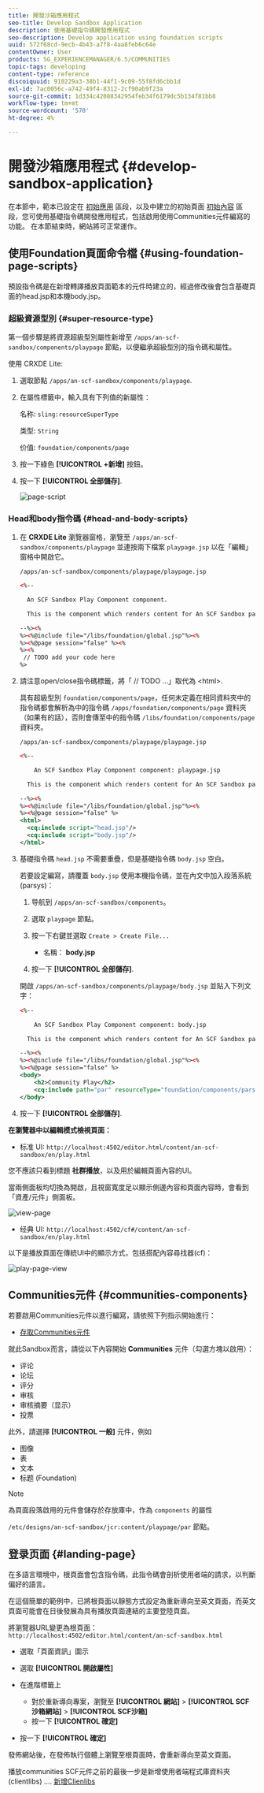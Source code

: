 ```yaml
---
title: 開發沙箱應用程式
seo-title: Develop Sandbox Application
description: 使用基礎指令碼開發應用程式
seo-description: Develop application using foundation scripts
uuid: 572f68cd-9ecb-4b43-a7f8-4aa8feb6c64e
contentOwner: User
products: SG_EXPERIENCEMANAGER/6.5/COMMUNITIES
topic-tags: developing
content-type: reference
discoiquuid: 910229a3-38b1-44f1-9c09-55f8fd6cbb1d
exl-id: 7ac0056c-a742-49f4-8312-2cf90ab9f23a
source-git-commit: 1d334c42088342954feb34f6179dc5b134f81bb8
workflow-type: tm+mt
source-wordcount: '570'
ht-degree: 4%

---
```


# 開發沙箱應用程式  {#develop-sandbox-application}

在本節中，範本已設定在 [初始應用](initial-app.md) 區段，以及中建立的初始頁面 [初始內容](initial-content.md) 區段，您可使用基礎指令碼開發應用程式，包括啟用使用Communities元件編寫的功能。 在本節結束時，網站將可正常運作。

## 使用Foundation頁面命令檔 {#using-foundation-page-scripts}

預設指令碼是在新增轉譯播放頁面範本的元件時建立的，經過修改後會包含基礎頁面的head.jsp和本機body.jsp。

### 超級資源型別 {#super-resource-type}

第一個步驟是將資源超級型別屬性新增至 `/apps/an-scf-sandbox/components/playpage` 節點，以便繼承超級型別的指令碼和屬性。

使用 CRXDE Lite:

1. 選取節點 `/apps/an-scf-sandbox/components/playpage`.
1. 在屬性標籤中，輸入具有下列值的新屬性：

   名称: `sling:resourceSuperType`

   类型: `String`

   价值: `foundation/components/page`

1. 按一下綠色 **[!UICONTROL +新增]** 按鈕。
1. 按一下 **[!UICONTROL 全部儲存]**.

   ![page-script](assets/page-script.png)

### Head和body指令碼 {#head-and-body-scripts}

1. 在 **CRXDE Lite** 瀏覽器窗格，瀏覽至 `/apps/an-scf-sandbox/components/playpage` 並連按兩下檔案 `playpage.jsp` 以在「編輯」窗格中開啟它。

   `/apps/an-scf-sandbox/components/playpage/playpage.jsp`

   ```xml
   <%--
   
     An SCF Sandbox Play Component component.
   
     This is the component which renders content for An SCF Sandbox page.
   
   --%><%
   %><%@include file="/libs/foundation/global.jsp"%><%
   %><%@page session="false" %><%
   %><%
    // TODO add your code here
   %>
   ```

1. 請注意open/close指令碼標籤，將「 // TODO ...」取代為 &lt;html>.

   具有超級型別 `foundation/components/page`，任何未定義在相同資料夾中的指令碼都會解析為中的指令碼 `/apps/foundation/components/page` 資料夾（如果有的話），否則會傳至中的指令碼 `/libs/foundation/components/page` 資料夾。

   `/apps/an-scf-sandbox/components/playpage/playpage.jsp`

   ```xml
   <%--
   
       An SCF Sandbox Play Component component: playpage.jsp
   
     This is the component which renders content for An SCF Sandbox page.
   
   --%><%
   %><%@include file="/libs/foundation/global.jsp"%><%
   %><%@page session="false" %>
   <html>
     <cq:include script="head.jsp"/>
     <cq:include script="body.jsp"/>
   </html>
   ```

1. 基礎指令碼 `head.jsp` 不需要重疊，但是基礎指令碼 `body.jsp` 空白。

   若要設定編寫，請覆蓋 `body.jsp` 使用本機指令碼，並在內文中加入段落系統(parsys)：

   1. 导航到 `/apps/an-scf-sandbox/components`。
   1. 選取 `playpage` 節點。
   1. 按一下右鍵並選取 `Create > Create File...`

      * 名稱： **body.jsp**
   1. 按一下 **[!UICONTROL 全部儲存]**.

   開啟 `/apps/an-scf-sandbox/components/playpage/body.jsp` 並貼入下列文字：

   ```xml
   <%--
   
       An SCF Sandbox Play Component component: body.jsp
   
     This is the component which renders content for An SCF Sandbox page.
   
   --%><%
   %><%@include file="/libs/foundation/global.jsp"%><%
   %><%@page session="false" %>
   <body>
       <h2>Community Play</h2>
       <cq:include path="par" resourceType="foundation/components/parsys" />
   </body>
   ```

1. 按一下 **[!UICONTROL 全部儲存]**.

**在瀏覽器中以編輯模式檢視頁面：**

* 标准 UI: `http://localhost:4502/editor.html/content/an-scf-sandbox/en/play.html`

您不應該只看到標題 **社群播放**，以及用於編輯頁面內容的UI。

當兩側面板均切換為開啟，且視窗寬度足以顯示側邊內容和頁面內容時，會看到「資產/元件」側面板。

![view-page](assets/view-page.png)

* 经典 UI: `http://localhost:4502/cf#/content/an-scf-sandbox/en/play.html`

以下是播放頁面在傳統UI中的顯示方式，包括搭配內容尋找器(cf)：

![play-page-view](assets/play-page-view.png)

## Communities元件 {#communities-components}

若要啟用Communities元件以進行編寫，請依照下列指示開始進行：

* [存取Communities元件](basics.md#accessing-communities-components)

就此Sandbox而言，請從以下內容開始 **Communities** 元件（勾選方塊以啟用）：

* 评论
* 论坛
* 评分
* 审核
* 审核摘要（显示）
* 投票

此外，請選擇 **[!UICONTROL 一般]** 元件，例如

* 图像
* 表
* 文本
* 标题 (Foundation)

>[!NOTE]
>
>為頁面段落啟用的元件會儲存於存放庫中，作為 `components` 的屬性
>
>`/etc/designs/an-scf-sandbox/jcr:content/playpage/par` 節點。

## 登录页面 {#landing-page}

在多語言環境中，根頁面會包含指令碼，此指令碼會剖析使用者端的請求，以判斷偏好的語言。

在這個簡單的範例中，已將根頁面以靜態方式設定為重新導向至英文頁面，而英文頁面可能會在日後發展為具有播放頁面連結的主要登陸頁面。

將瀏覽器URL變更為根頁面： `http://localhost:4502/editor.html/content/an-scf-sandbox.html`

* 選取「頁面資訊」圖示
* 選取 **[!UICONTROL 開啟屬性]**
* 在進階標籤上

   * 對於重新導向專案，瀏覽至 **[!UICONTROL 網站]** > **[!UICONTROL SCF沙箱網站]** > **[!UICONTROL SCF沙箱]**
   * 按一下 **[!UICONTROL 確定]**

* 按一下 **[!UICONTROL 確定]**

發佈網站後，在發佈執行個體上瀏覽至根頁面時，會重新導向至英文頁面。

播放communities SCF元件之前的最後一步是新增使用者端程式庫資料夾(clientlibs) .... [新增Clienlibs](add-clientlibs.md)
